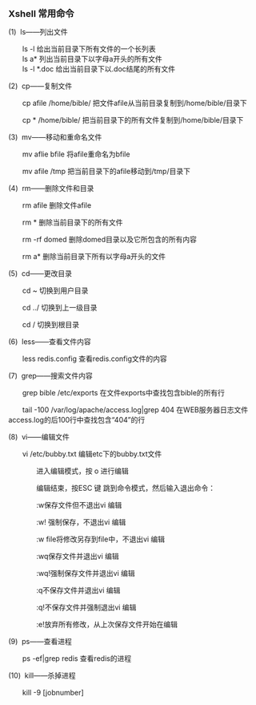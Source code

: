 <div class="postBody">
                
<div id="cnblogs_post_body" class="blogpost-body ">
    <p><span style="font-size: 18px;"><strong>Xshell 常用命令</strong></span></p>
<p><span style="font-size: 14px;">(1)&nbsp; ls——列出文件&nbsp;</span></p>
<p>　　ls -l 给出当前目录下所有文件的一个长列表<br>　　ls a* 列出当前目录下以字母a开头的所有文件 <br>　　ls -l *.doc 给出当前目录下以.doc结尾的所有文件</p>
<p>(2)&nbsp; cp——复制文件</p>
<p>　　cp afile /home/bible/ 把文件afile从当前目录复制到/home/bible/目录下</p>
<p>　　cp * /home/bible/ 把当前目录下的所有文件复制到/home/bible/目录下</p>
<p>(3)&nbsp; mv——移动和重命名文件</p>
<p>　　mv aflie bfile 将afile重命名为bfile</p>
<p>　　mv afile /tmp 把当前目录下的afile移动到/tmp/目录下</p>
<p>(4)&nbsp; rm——删除文件和目录</p>
<p>　　rm afile 删除文件afile</p>
<p>　　rm * 删除当前目录下的所有文件</p>
<p>　　rm -rf domed 删除domed目录以及它所包含的所有内容</p>
<p>　　rm a* 删除当前目录下所有以字母a开头的文件</p>
<p>(5)&nbsp; cd——更改目录</p>
<p>　　cd ~ 切换到用户目录</p>
<p>　　cd ../ 切换到上一级目录</p>
<p>　　cd / 切换到根目录</p>
<p>(6)&nbsp; less——查看文件内容&nbsp;</p>
<p>　　less redis.config 查看redis.config文件的内容</p>
<p>(7)&nbsp; grep——搜索文件内容</p>
<p>　　grep bible /etc/exports 在文件exports中查找包含bible的所有行&nbsp;</p>
<p>　　tail -100 /var/log/apache/access.log|grep 404&nbsp;在WEB服务器日志文件access.log的后100行中查找包含“404”的行</p>
<p>(8)&nbsp; vi——编辑文件&nbsp;</p>
<p>　　vi /etc/bubby.txt 编辑etc下的bubby.txt文件</p>
<p>　　　　进入编辑模式，按 o 进行编辑</p>
<p>　　　　编辑结束，按ESC 键 跳到命令模式，然后输入退出命令：</p>
<p>　　　　:w保存文件但不退出vi 编辑</p>
<p>　　　　:w! 强制保存，不退出vi 编辑</p>
<p>　　　　:w file将修改另存到file中，不退出vi 编辑</p>
<p>　　　　:wq保存文件并退出vi 编辑</p>
<p>　　　　:wq!强制保存文件并退出vi 编辑</p>
<p>　　　　:q不保存文件并退出vi 编辑</p>
<p>　　　　:q!不保存文件并强制退出vi 编辑</p>
<p>　　　　:e!放弃所有修改，从上次保存文件开始在编辑</p>
<p>(9)&nbsp; ps——查看进程</p>
<p>　　ps -ef|grep redis 查看redis的进程</p>
<p>(10)&nbsp; kill——杀掉进程&nbsp;</p>
<p>　　kill -9 [jobnumber]&nbsp;</p>
</div>
<div id="MySignature"></div>
<div class="clear"></div>
